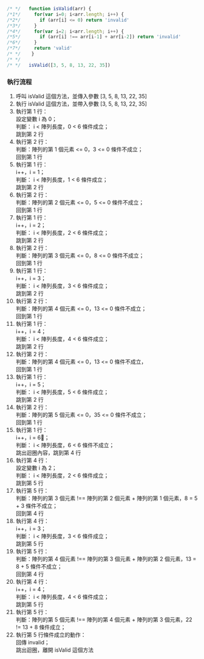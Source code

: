 ``` js
/* */   function isValid(arr) {
/*1*/     for(var i=0; i<arr.length; i++) {
/*2*/       if (arr[i] <= 0) return 'invalid'
/*3*/     }
/*4*/     for(var i=2; i<arr.length; i++) {
/*5*/       if (arr[i] !== arr[i-1] + arr[i-2]) return 'invalid'
/*6*/     }
/*7*/     return 'valid'
/* */    }
/* */ 
/* */   isValid([3, 5, 8, 13, 22, 35])
```

### 執行流程
1. 呼叫 isValid 這個方法，並傳入參數 [3, 5, 8, 13, 22, 35]
2. 執行 isValid 這個方法，並帶入參數 [3, 5, 8, 13, 22, 35]
3. 執行第 1 行：<br>
   設定變數 i 為 0；<br>
   判斷： i < 陣列長度，0 < 6 條件成立；<br>
   跳到第 2 行
4. 執行第 2 行：<br>
   判斷：陣列的第 1 個元素 <= 0，3 <= 0 條件不成立；<br>
   回到第 1 行
5. 執行第 1 行：<br>
   i++，i = 1；<br>
   判斷： i < 陣列長度，1 < 6 條件成立；<br>
   跳到第 2 行
6. 執行第 2 行：<br>
   判斷：陣列的第 2 個元素 <= 0，5 <= 0 條件不成立；<br>
   回到第 1 行
7. 執行第 1 行：<br>
   i++，i = 2；<br>
   判斷： i < 陣列長度，2 < 6 條件成立；<br>
   跳到第 2 行
8. 執行第 2 行：<br>
   判斷：陣列的第 3 個元素 <= 0，8 <= 0 條件不成立；<br>
   回到第 1 行
9. 執行第 1 行：<br>
   i++，i = 3；<br>
   判斷： i < 陣列長度，3 < 6 條件成立；<br>
   跳到第 2 行
10. 執行第 2 行：<br>
    判斷：陣列的第 4 個元素 <= 0，13 <= 0 條件不成立；<br>
    回到第 1 行
11. 執行第 1 行：<br>
    i++，i = 4；<br>
    判斷： i < 陣列長度，4 < 6 條件成立；<br>
    跳到第 2 行
12. 執行第 2 行：<br>
    判斷：陣列的第 4 個元素 <= 0，13 <= 0 條件不成立，<br>
    回到第 1 行
13. 執行第 1 行：<br>
    i++，i = 5；<br>
    判斷： i < 陣列長度，5 < 6 條件成立；<br>
    跳到第 2 行
14. 執行第 2 行：<br>
    判斷：陣列的第 5 個元素 <= 0，35 <= 0 條件不成立；<br>
    回到第 1 行
15. 執行第 1 行：<br>
    i++，i = 6；<br>
    判斷： i < 陣列長度，6 < 6 條件不成立；<br>
    跳出迴圈內容，跳到第 4 行
16. 執行第 4 行：<br>
    設定變數 i 為 2；<br>
    判斷： i < 陣列長度，2 < 6 條件成立；<br>
    跳到第 5 行
17. 執行第 5 行：<br>
    判斷：陣列的第 3 個元素 !== 陣列的第 2 個元素 + 陣列的第 1 個元素，8 = 5 + 3 條件不成立；<br>
    回到第 4 行
18. 執行第 4 行：<br>
    i++，i = 3；<br>
    判斷： i < 陣列長度，3 < 6 條件成立；<br>
    跳到第 5 行
19. 執行第 5 行：<br>
    判斷：陣列的第 4 個元素 !== 陣列的第 3 個元素 + 陣列的第 2 個元素，13 = 8 + 5 條件不成立；<br>
    回到第 4 行
20. 執行第 4 行：<br>
    i++，i = 4；<br>
    判斷： i < 陣列長度，4 < 6 條件成立；<br>
    跳到第 5 行
21. 執行第 5 行：<br>
    判斷：陣列的第 5 個元素 !== 陣列的第 4 個元素 + 陣列的第 3 個元素，22 != 13 + 8 條件成立；
22. 執行第 5 行條件成立的動作：<br>
    回傳 invalid；<br>
    跳出迴圈，離開 isValid 這個方法
